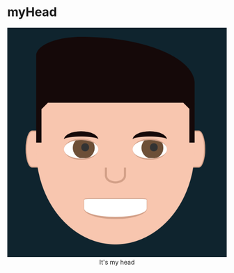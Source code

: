 # myHead
<p align="center">
<img src="https://github.com/mbelesiu/myHead/blob/main/MattHead.png">
  It's my head
</p>

